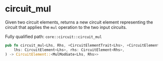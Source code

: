 # circuit_mul

Given two circuit elements, returns a new circuit element representing the circuit that applies the `mul` operation to the two input circuits.

Fully qualified path: `core::circuit::circuit_mul`

```rust
pub fn circuit_mul<Lhs, Rhs, +CircuitElementTrait<Lhs>, +CircuitElementTrait<Rhs>>(
    lhs: CircuitElement<Lhs>, rhs: CircuitElement<Rhs>,
) -> CircuitElement::<MulModGate<Lhs, Rhs>>
```

